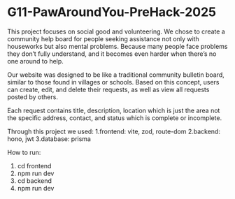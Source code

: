 # G11-PawAroundYou-PreHack-2025
This project focuses on social good and volunteering. We chose to create a community help board for people seeking assistance not only with houseworks but also mental problems. Because many people face problems they don’t fully understand, and it becomes even harder when there’s no one around to help.

Our website was designed to be like a traditional community bulletin board, similar to those found in villages or schools. Based on this concept, users can create, edit, and delete their requests, as well as view all requests posted by others. 

Each request contains title, description, location which is just the area not the specific address, contact, and status which is complete or incomplete.

Through this project we used:
1.frontend: vite, zod, route-dom
2.backend: hono, jwt
3.database: prisma

How to run:
1. cd frontend
2. npm run dev
3. cd backend
4. npm run dev
